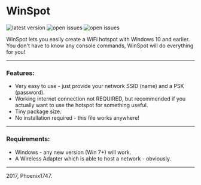 # WinSpot
![latest version](https://img.shields.io/github/release/phoenix1747/windows-hotspot.svg?style=flat-square) ![open issues](https://img.shields.io/github/issues-raw/phoenix1747/windows-hotspot.svg?style=flat-square) ![open issues](https://img.shields.io/github/issues-pr-raw/phoenix1747/windows-hotspot.svg?style=flat-square)


WinSpot lets you easily create a WiFi hotspot with Windows 10 and earlier.
You don't have to know any console commands, WinSpot will do everything for you!

---

### Features:

* Very easy to use - just provide your network SSID (name) and a PSK (password).
* Working internet connection not REQUIRED, but recommended if you actually want to use the hotspot for something useful.
* Tiny package size.
* No installation required - this file works anywhere!

---

### Requirements:

* Windows - any new version (Win 7+) will work.
* A Wireless Adapter which is able to host a network - obviously.

---

2017, Phoenix1747.
